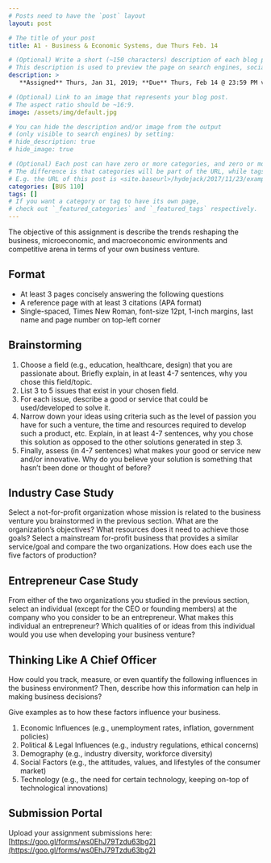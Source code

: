 ```yaml
---
# Posts need to have the `post` layout
layout: post

# The title of your post
title: A1 - Business & Economic Systems, due Thurs Feb. 14

# (Optional) Write a short (~150 characters) description of each blog post.
# This description is used to preview the page on search engines, social media, etc.
description: >
   **Assigned** Thurs, Jan 31, 2019; **Due** Thurs, Feb 14 @ 23:59 PM via [submission portal](https://goo.gl/forms/ws0EhJ79Tzdu63bg2); Handout: [PDF](https://drive.google.com/file/d/1JY0Nja_W9uyc29JI3FonLjUYahw5I-U1/view?usp=sharing)

# (Optional) Link to an image that represents your blog post.
# The aspect ratio should be ~16:9.
image: /assets/img/default.jpg

# You can hide the description and/or image from the output
# (only visible to search engines) by setting:
# hide_description: true
# hide_image: true

# (Optional) Each post can have zero or more categories, and zero or more tags.
# The difference is that categories will be part of the URL, while tags will not.
# E.g. the URL of this post is <site.baseurl>/hydejack/2017/11/23/example-content/
categories: [BUS 110]
tags: []
# If you want a category or tag to have its own page,
# check out `_featured_categories` and `_featured_tags` respectively.
---
```


The objective of this assignment is describe the trends reshaping the business, microeconomic, and macroeconomic environments and competitive arena in terms of your own business venture.

## Format
- At least 3 pages concisely answering the following questions
- A reference page with at least 3 citations (APA format)
- Single-spaced, Times New Roman, font-size 12pt, 1-inch margins, last name and page number on top-left corner

## Brainstorming
1. Choose a field (e.g., education, healthcare, design) that you are passionate about. Briefly explain, in at least 4-7 sentences, why you chose this field/topic. 
2. List 3 to 5 issues that exist in your chosen field.
3. For each issue, describe a good or service that could be used/developed to solve it.
4. Narrow down your ideas using criteria such as the level of passion you have for such a venture, the time and resources required to develop such a product, etc. Explain, in at least 4-7 sentences, why you chose this solution as opposed to the other solutions generated in step 3.
5. Finally, assess (in 4-7 sentences) what makes your good or service new and/or innovative. Why do you believe your solution is something that hasn’t been done or thought of before? 

## Industry Case Study
Select a not-for-profit organization whose mission is related to the business venture you brainstormed in the previous section. What are the organization’s objectives? What resources does it need to achieve those goals? Select a mainstream for-profit business that provides a similar service/goal and compare the two organizations. How does each use the five factors of production?

## Entrepreneur Case Study
From either of the two organizations you studied in the previous section, select an individual (except for the CEO or founding members) at the company who you consider to be an entrepreneur. What makes this individual an entrepreneur? Which qualities of or ideas from this individual would you use when developing your business venture?

## Thinking Like A Chief Officer
How could you track, measure, or even quantify the following influences in the business environment? Then, describe how this information can help in making business decisions?

Give examples as to how these factors influence your business. 
1. Economic Influences (e.g., unemployment rates, inflation, government policies)
2. Political & Legal Influences (e.g., industry regulations, ethical concerns)
3. Demography (e.g., industry diversity, workforce diversity)
4. Social Factors (e.g., the attitudes, values, and lifestyles of the consumer market)
5. Technology (e.g., the need for certain technology, keeping on-top of technological innovations) 

## Submission Portal
Upload your assignment submissions here: [https://goo.gl/forms/ws0EhJ79Tzdu63bg2](https://goo.gl/forms/ws0EhJ79Tzdu63bg2)